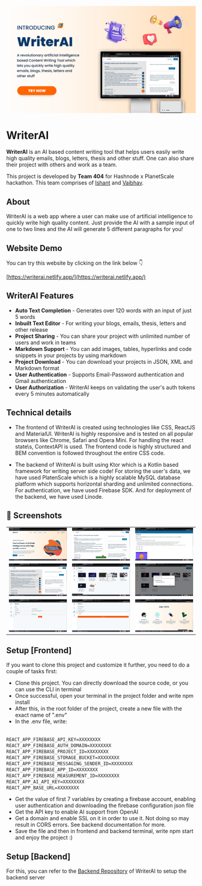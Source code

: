 ![](screenshots/mockups/0.png)

# **WriterAI** 

**WriterAI** is an AI based content writing tool that helps users easily write high quality emails, blogs, letters, thesis and other stuff. One can also share their project with others and work as a team.

This project is developed by **Team 404** for Hashnode x PlanetScale hackathon. This team comprises of [Ishant](https://github.com/ishantchauhan710/) and [Vaibhav](https://github.com/Vaibhav2002).

## About

WriterAI is a web app where a user can make use of artificial intelligence to quickly write high quality content. Just provide the AI with a sample input of one to two lines and the AI will generate 5 different paragraphs for you!

## Website Demo

You can try this website by clicking on the link below 👇

[https://writerai.netlify.app/](https://writerai.netlify.app/)

## WriterAI Features

- **Auto Text Completion** - Generates over 120 words with an input of just 5 words
- **Inbuilt Text Editor** - For writing your blogs, emails, thesis, letters and other release
- **Project Sharing** - You can share your project with unlimited number of users and work in teams
- **Markdown Support** - You can add images, tables, hyperlinks and code snippets in your projects by using markdown
- **Project Download** - You can download your projects in JSON, XML and Markdown format
- **User Authentication** - Supports Email-Password authentication and Gmail authentication
- **User Authorization** - WriterAI keeps on validating the user's auth tokens every 5 minutes automatically

## Technical details

- The frontend of WriterAI is created using technologies like CSS, ReactJS and MaterialUI. WriterAI is highly responsive and is tested on all popular browsers like Chrome, Safari and Opera Mini. For handling the react state\s, ContextAPI is used. The frontend code is highly structured and BEM convention is followed throughout the entire CSS code.

- The backend of WriterAI is built using Ktor which is a Kotlin based framework for writing server side code! For storing the user's data, we have used PlatenScale which is a highly scalable MySQL database platform which supports horizontal sharding and unlimited connections. For authentication, we have used Firebase SDK. And for deployment of the backend, we have used Linode.

## 📸 Screenshots 

|   |   |   |
|---|---|---|
|![](screenshots/desktop/landing.jpg)| ![](screenshots/desktop/create.jpg) | ![](screenshots/desktop/create_md.jpg)
|![](screenshots/desktop/create_fab.jpg) | ![](screenshots/desktop/projects.jpg) |![](screenshots/desktop/share.jpg) 
|![](screenshots/desktop/profile.jpg)|![](screenshots/desktop/download.jpg) | ![](screenshots/desktop/made_with.jpg)

## Setup [Frontend]
If you want to clone this project and customize it further, you need to do a couple of tasks first:
* Clone this project. You can directly download the source code, or you can use the CLI in terminal
* Once successful, open your terminal in the project folder and write npm install
* After this, in the root folder of the project, create a new file with the exact name of ".env"
* In the .env file, write:<br><br>

```
REACT_APP_FIREBASE_API_KEY=XXXXXXXX
REACT_APP_FIREBASE_AUTH_DOMAIN=XXXXXXXX
REACT_APP_FIREBASE_PROJECT_ID=XXXXXXXX
REACT_APP_FIREBASE_STORAGE_BUCKET=XXXXXXXX
REACT_APP_FIREBASE_MESSAGING_SENDER_ID=XXXXXXXX
REACT_APP_FIREBASE_APP_ID=XXXXXXXX
REACT_APP_FIREBASE_MEASUREMENT_ID=XXXXXXXX
REACT_APP_AI_API_KEY=XXXXXXXX
REACT_APP_BASE_URL=XXXXXXXX
```
* Get the value of first 7 variables by creating a firebase account, enabling user authentication and downloading the firebase configuration json file
* Get the API key to enable AI support from OpenAI
* Get a domain and enable SSL on it in order to use it. Not doing so may result in CORS errors. See backend documentation for more.
* Save the file and then in frontend and backend terminal, write npm start and enjoy the project :)

## Setup [Backend]
For this, you can refer to the [Backend Repository](https://github.com/Vaibhav2002/WriterAI-Backend) of WriterAI to setup the backend server



